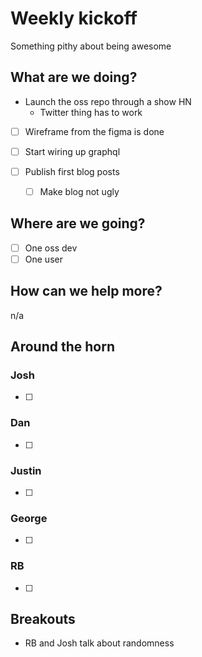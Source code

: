 # Weekly kickoff

Something pithy about being awesome

## What are we doing?

* Launch the oss repo through a show HN
  * Twitter thing has to work
- [ ] Wireframe from the figma is done
- [ ] Start wiring up graphql

- [ ] Publish first blog posts
  - [ ] Make blog not ugly

## Where are we going?
- [ ] One oss dev
- [ ] One user

## How can we help more?
n/a


## Around the horn

### Josh
- [ ] 

### Dan
- [ ] 

### Justin
- [ ] 

### George
- [ ] 

### RB
- [ ] 

## Breakouts
- RB and Josh talk about randomness